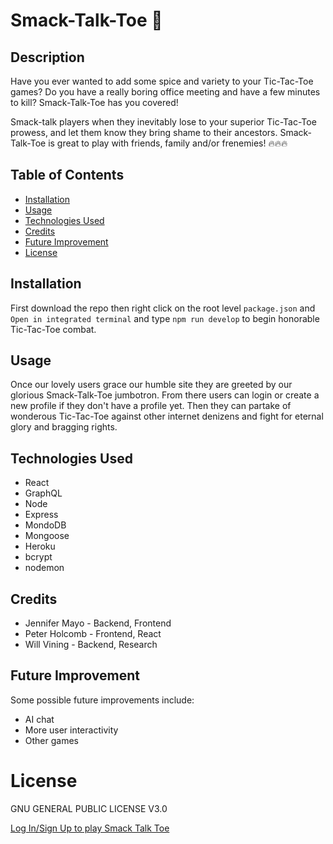 # Smack-Talk-Toe 🤖

## Description

Have you ever wanted to add some spice and variety to your Tic-Tac-Toe games? Do you have a really boring office meeting and have a few minutes to kill? Smack-Talk-Toe has you covered!

Smack-talk players when they inevitably lose to your superior Tic-Tac-Toe prowess, and let them know they bring shame to their ancestors. Smack-Talk-Toe is great to play with friends, family and/or frenemies! 🔥🔥🔥

## Table of Contents

- [Installation](#installation)
- [Usage](#usage)
- [Technologies Used](#technologies)
- [Credits](#credits)
- [Future Improvement](#future)
- [License](#license)

## Installation

First download the repo then right click on the root level `package.json` and `Open in integrated terminal` and type `npm run develop` to begin honorable Tic-Tac-Toe combat. 

## Usage

Once our lovely users grace our humble site they are greeted by our glorious Smack-Talk-Toe jumbotron. From there users can login or create a new profile if they don't have a profile yet. Then they can partake of wonderous Tic-Tac-Toe against other internet denizens and fight for eternal glory and bragging rights.

## Technologies Used

- React
- GraphQL
- Node
- Express
- MondoDB
- Mongoose
- Heroku
- bcrypt
- nodemon

## Credits

- Jennifer Mayo - Backend, Frontend
- Peter Holcomb - Frontend, React
- Will Vining - Backend, Research

## Future Improvement

Some possible future improvements include:

- AI chat
- More user interactivity
- Other games


# License

GNU GENERAL PUBLIC LICENSE V3.0

[Log In/Sign Up to play Smack Talk Toe](https://salty-castle-59845.herokuapp.com/)
